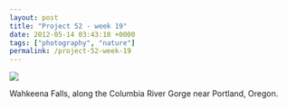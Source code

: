 ```yaml
---
layout: post
title: "Project 52 - week 19"
date: 2012-05-14 03:43:10 +0000
tags: ["photography", "nature"]
permalink: /project-52-week-19
---
```

![](http://reluctanthacker.rollett.org/sites/default/files/styles/blog_full_width/public/wahkeena_falls.jpg)

Wahkeena Falls, along the Columbia River Gorge near Portland, Oregon.
